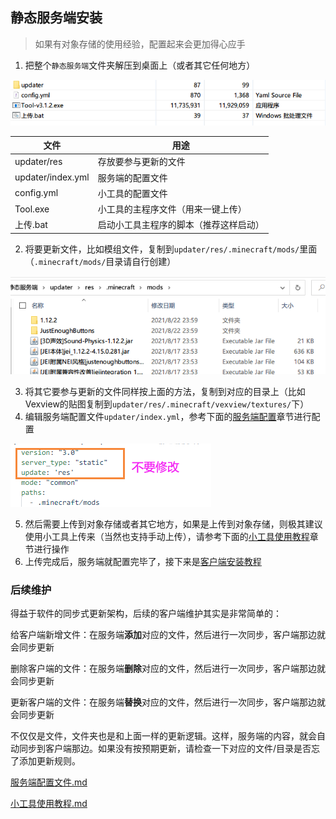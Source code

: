 ## 静态服务端安装

> 如果有对象存储的使用经验，配置起来会更加得心应手

1. 把整个`静态服务端`文件夹解压到桌面上（或者其它任何地方）

![image-20210822235328280](静态服务端安装.assets/image-20210822235328280.png)

| 文件              | 用途                                   |
| ----------------- | -------------------------------------- |
| updater/res       | 存放要参与更新的文件                   |
| updater/index.yml | 服务端的配置文件                       |
| config.yml        | 小工具的配置文件                       |
| Tool.exe          | 小工具的主程序文件（用来一键上传）     |
| 上传.bat          | 启动小工具主程序的脚本（推荐这样启动） |

2. 将要更新文件，比如模组文件，复制到`updater/res/.minecraft/mods/`里面（`.minecraft/mods/`目录请自行创建）

![image-20210823000009863](静态服务端安装.assets/image-20210823000009863.png)

3. 将其它要参与更新的文件同样按上面的方法，复制到对应的目录上（比如Vexview的贴图复制到`updater/res/.minecraft/vexview/textures/`下）
4. 编辑服务端配置文件`updater/index.yml`，参考下面的[服务端配置](#服务端配置)章节进行配置

![static-server-index-json](静态服务端安装.assets/static-server-index-json.png)

5. 然后需要上传到对象存储或者其它地方，如果是上传到对象存储，则极其建议使用小工具上传来（当然也支持手动上传），请参考下面的[小工具使用教程](#小工具使用教程)章节进行操作
7. 上传完成后，服务端就配置完毕了，接下来是[客户端安装教程](客户端安装教程.md)

### 后续维护

得益于软件的同步式更新架构，后续的客户端维护其实是非常简单的：

给客户端新增文件：在服务端**添加**对应的文件，然后进行一次同步，客户端那边就会同步更新

删除客户端的文件：在服务端**删除**对应的文件，然后进行一次同步，客户端那边就会同步更新

更新客户端的文件：在服务端**替换**对应的文件，然后进行一次同步，客户端那边就会同步更新

不仅仅是文件，文件夹也是和上面一样的更新逻辑。这样，服务端的内容，就会自动同步到客户端那边。如果没有按预期更新，请检查一下对应的文件/目录是否忘了添加更新规则。

[服务端配置文件.md](服务端配置文件.md ':include')

[小工具使用教程.md](小工具使用教程.md  ':include')

